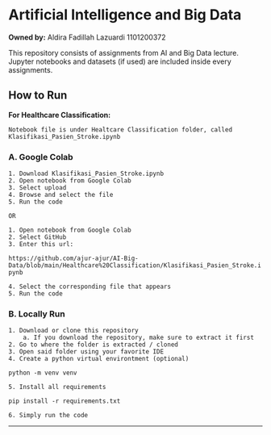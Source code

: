 # Artificial Intelligence and Big Data

**Owned by:**
Aldira Fadillah Lazuardi
1101200372

This repository consists of assignments from AI and Big Data lecture. Jupyter notebooks and datasets (if used) are included inside every assignments.

## How to Run

**For Healthcare Classification:**

    Notebook file is under Healtcare Classification folder, called Klasifikasi_Pasien_Stroke.ipynb

### A. Google Colab

    1. Download Klasifikasi_Pasien_Stroke.ipynb
    2. Open notebook from Google Colab
    3. Select upload
    4. Browse and select the file
    5. Run the code

    OR

    1. Open notebook from Google Colab
    2. Select GitHub
    3. Enter this url:

`https://github.com/ajur-ajur/AI-Big-Data/blob/main/Healthcare%20Classification/Klasifikasi_Pasien_Stroke.ipynb`

    4. Select the corresponding file that appears
    5. Run the code

### B. Locally Run

    1. Download or clone this repository
        a. If you download the repository, make sure to extract it first
    2. Go to where the folder is extracted / cloned
    3. Open said folder using your favorite IDE
    4. Create a python virtual environtment (optional)

`python -m venv venv`

    5. Install all requirements

`pip install -r requirements.txt`

    6. Simply run the code

---
